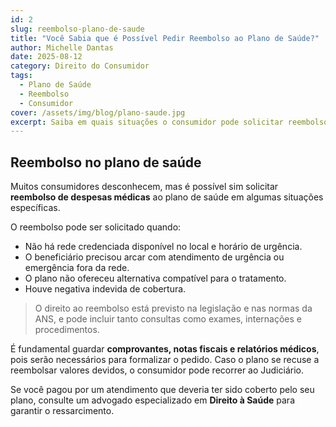 ```yaml
---
id: 2
slug: reembolso-plano-de-saude
title: "Você Sabia que é Possível Pedir Reembolso ao Plano de Saúde?"
author: Michelle Dantas
date: 2025-08-12
category: Direito do Consumidor
tags:
  - Plano de Saúde
  - Reembolso
  - Consumidor
cover: /assets/img/blog/plano-saude.jpg
excerpt: Saiba em quais situações o consumidor pode solicitar reembolso ao plano de saúde e como garantir esse direito.
---
```


## Reembolso no plano de saúde

Muitos consumidores desconhecem, mas é possível sim solicitar **reembolso de despesas médicas** ao plano de saúde em algumas situações específicas.

O reembolso pode ser solicitado quando:

- Não há rede credenciada disponível no local e horário de urgência.  
- O beneficiário precisou arcar com atendimento de urgência ou emergência fora da rede.  
- O plano não ofereceu alternativa compatível para o tratamento.  
- Houve negativa indevida de cobertura.  

> O direito ao reembolso está previsto na legislação e nas normas da ANS, e pode incluir tanto consultas como exames, internações e procedimentos.

É fundamental guardar **comprovantes, notas fiscais e relatórios médicos**, pois serão necessários para formalizar o pedido. Caso o plano se recuse a reembolsar valores devidos, o consumidor pode recorrer ao Judiciário.

Se você pagou por um atendimento que deveria ter sido coberto pelo seu plano, consulte um advogado especializado em **Direito à Saúde** para garantir o ressarcimento.
